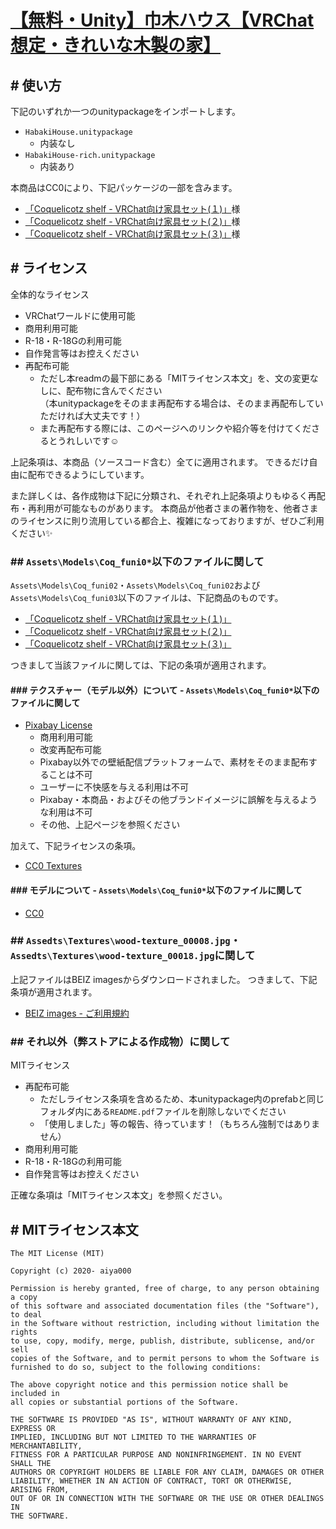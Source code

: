 # [【無料・Unity】巾木ハウス【VRChat想定・きれいな木製の家】](https://aiya000.booth.pm/items/2346700)
## # 使い方

下記のいずれか一つのunitypackageをインポートします。

- `HabakiHouse.unitypackage`
    - 内装なし
- `HabakiHouse-rich.unitypackage`
    - 内装あり

本商品はCC0により、下記パッケージの一部を含みます。

- [「Coquelicotz shelf - VRChat向け家具セット(１)」](https://coquelicotz.booth.pm/items/1276329)様
- [「Coquelicotz shelf - VRChat向け家具セット(２)」](https://coquelicotz.booth.pm/items/1573249)様
- [「Coquelicotz shelf - VRChat向け家具セット(３)」](https://coquelicotz.booth.pm/items/1680527)様

## # ライセンス

全体的なライセンス

- VRChatワールドに使用可能
- 商用利用可能
- R-18・R-18Gの利用可能
- 自作発言等はお控えください
- 再配布可能
    - ただし本readmの最下部にある「MITライセンス本文」を、文の変更なしに、配布物に含んでください  
      （本unitypackageをそのまま再配布する場合は、そのまま再配布していただければ大丈夫です！）
    - また再配布する際には、このページへのリンクや紹介等を付けてくださるとうれしいです☺️

上記条項は、本商品（ソースコード含む）全てに適用されます。
できるだけ自由に配布できるようにしています。

また詳しくは、各作成物は下記に分類され、それぞれ上記条項よりもゆるく再配布・再利用が可能なものがあります。
本商品が他者さまの著作物を、他者さまのライセンスに則り流用している都合上、複雑になっておりますが、ぜひご利用ください✨

### ## `Assets\Models\Coq_funi0*`以下のファイルに関して

`Assets\Models\Coq_funi02`・`Assets\Models\Coq_funi02`および`Assets\Models\Coq_funi03`以下のファイルは、下記商品のものです。

- [「Coquelicotz shelf - VRChat向け家具セット(１)」](https://coquelicotz.booth.pm/items/1276329)
- [「Coquelicotz shelf - VRChat向け家具セット(２)」](https://coquelicotz.booth.pm/items/1573249)
- [「Coquelicotz shelf - VRChat向け家具セット(３)」](https://coquelicotz.booth.pm/items/1680527)

つきまして当該ファイルに関しては、下記の条項が適用されます。

#### ### テクスチャー（モデル以外）について -  `Assets\Models\Coq_funi0*`以下のファイルに関して

- [Pixabay License](https://pixabay.com/ja/service/license/)
    - 商用利用可能
    - 改変再配布可能
    - Pixabay以外での壁紙配信プラットフォームで、素材をそのまま配布することは不可
    - ユーザーに不快感を与える利用は不可
    - Pixabay・本商品・およびその他ブランドイメージに誤解を与えるような利用は不可
    - その他、上記ページを参照ください

加えて、下記ライセンスの条項。

- [CC0 Textures](https://cc0textures.com/)

#### ### モデルについて -  `Assets\Models\Coq_funi0*`以下のファイルに関して

- [CC0](https://creativecommons.jp/sciencecommons/aboutcc0/)

### ## `Assedts\Textures\wood-texture_00008.jpg`・`Assedts\Textures\wood-texture_00018.jpg`に関して

上記ファイルはBEIZ imagesからダウンロードされました。
つきまして、下記条項が適用されます。

- [BEIZ images - ご利用規約](https://www.beiz.jp/terms.html)

### ## それ以外（弊ストアによる作成物）に関して

MITライセンス

- 再配布可能
    - ただしライセンス条項を含めるため、本unitypackage内のprefabと同じフォルダ内にある`README.pdf`ファイルを削除しないでください
    - 「使用しました」等の報告、待っています！（もちろん強制ではありません）
- 商用利用可能
- R-18・R-18Gの利用可能
- 自作発言等はお控えください

正確な条項は「MITライセンス本文」を参照ください。

## # MITライセンス本文

```
The MIT License (MIT)

Copyright (c) 2020- aiya000

Permission is hereby granted, free of charge, to any person obtaining a copy
of this software and associated documentation files (the "Software"), to deal
in the Software without restriction, including without limitation the rights
to use, copy, modify, merge, publish, distribute, sublicense, and/or sell
copies of the Software, and to permit persons to whom the Software is
furnished to do so, subject to the following conditions:

The above copyright notice and this permission notice shall be included in
all copies or substantial portions of the Software.

THE SOFTWARE IS PROVIDED "AS IS", WITHOUT WARRANTY OF ANY KIND, EXPRESS OR
IMPLIED, INCLUDING BUT NOT LIMITED TO THE WARRANTIES OF MERCHANTABILITY,
FITNESS FOR A PARTICULAR PURPOSE AND NONINFRINGEMENT. IN NO EVENT SHALL THE
AUTHORS OR COPYRIGHT HOLDERS BE LIABLE FOR ANY CLAIM, DAMAGES OR OTHER
LIABILITY, WHETHER IN AN ACTION OF CONTRACT, TORT OR OTHERWISE, ARISING FROM,
OUT OF OR IN CONNECTION WITH THE SOFTWARE OR THE USE OR OTHER DEALINGS IN
THE SOFTWARE.
```
